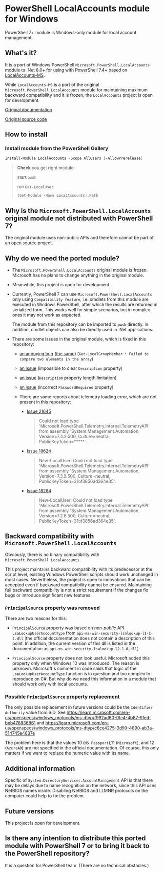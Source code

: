 ﻿# PowerShell LocalAccounts module for Windows

PowerShell 7+ module is Windows-only module for local account management.

## What's it?

It is a port of Windows PowerShell `Microsoft.PowerShell.LocalAccounts` module to .Net 8.0+ for using with PowerShell 7.4+ based on [LocalAccounts-MS](https://github.com/iSazonov/LocalAccounts-MS).

While `LocalAccounts-MS` is a port of the original `Microsoft.PowerShell.LocalAccounts` module for maintaining maximum backward compatibility and it is frozen, the `LocalAccounts` project is open for development.

[Original documentation](https://learn.microsoft.com/en-us/powershell/module/microsoft.powershell.localaccounts/?view=powershell-5.1)

[Original source code](https://github.com/PowerShell/PowerShell/tree/master/src/Microsoft.PowerShell.LocalAccounts)

## How to install

### Install module from the PowerShell Gallery

```PowerShell
Install-Module LocalAccounts -Scope AllUsers [-AllowPrerelease]
```

> **Check** you get right module:
>
> start `pwsh`
>
> run `Get-LocalUser`
>
> `(Get-Module -Name LocalAccounts).Path`

## Why is the `Microsoft.PowerShell.LocalAccounts` original module not distributed with PowerShell 7?

The original module uses non-public APIs and therefore cannot be part of an open source project.

## Why do we need the ported module?

- The `Microsoft.PowerShell.LocalAccounts` original module is frozen. Microsoft has no plans to change anything in the original module.

- Meanwhile, this project is open for development.

- Currently, PowerShell 7 can use `Microsoft.PowerShell.LocalAccounts` only using `Compatibility feature`,
  i.e. cmdlets from this module are executed in Windows PowerShell, after which the results are returned in serialized form.
  This works well for simple scenarios, but in complex ones it may not work as expected.

  The module from this repository can be imported to `pwsh` directly. In addition, cmdlet objects can also be directly used in .Net applications.

- There are some issues in the original module, which is fixed in this repository:

  - [an annoying bug](https://github.com/PowerShell/PowerShell/issues/2996) ([the same](https://github.com/PowerShell/PowerShell/issues/15585)) (`Get-LocalGroupMember : Failed to compare two elements in the array`)

  - [an issue](https://github.com/PowerShell/PowerShell/issues/16049) (impossible to clear `Description` property)

  - [an issue](https://github.com/PowerShell/PowerShell/issues/2150) (`Description` property length limitation)

  - [an issue](https://github.com/PowerShell/PowerShell/issues/11965) (incorrect `PasswordRequired` property)

  - There are some reports about telemetry loading error, which are not present in this repository:

    - [Issue 21645](https://github.com/PowerShell/PowerShell/issues/21645)
      > Could not load type 'Microsoft.PowerShell.Telemetry.Internal.TelemetryAPI' from assembly 'System.Management.Automation, Version=7.4.2.500, Culture=neutral, PublicKeyToken=*****'.

    - [Issue 18624](https://github.com/PowerShell/PowerShell/issues/18624)
      > New-LocalUser: Could not load type 'Microsoft.PowerShell.Telemetry.Internal.TelemetryAPI' from assembly 'System.Management.Automation, Version=7.3.0.500, Culture=neutral, PublicKeyToken=31bf3856ad364e35'.

    - [Issue 18264](https://github.com/PowerShell/PowerShell/issues/18264)
      > New-LocalUser: Could not load type 'Microsoft.PowerShell.Telemetry.Internal.TelemetryAPI' from assembly 'System.Management.Automation, Version=7.2.6.500, Culture=neutral, PublicKeyToken=31bf3856ad364e35'.

## Backward compatibility with `Microsoft.PowerShell.LocalAccounts`

Obviously, there is no binary compatibility with `Microsoft.PowerShell.LocalAccounts`.

This project maintains backward compatibility with its predecessor at the script level, existing Windows PowerShell scripts should work unchanged in most cases. Nevertheless, the project is open to innovations that can be accepted even if backward compatibility cannot be ensured. Maintaining full backward compatibility is not a strict requirement if the changes fix bugs or introduce significant new features.

### `PrincipalSource` property was removed

There are two reasons for this:

- `PrincipalSource` property was based on _non-public_ API `LsaLookupUserAccountType` from `api-ms-win-security-lsalookup-l1-1-2.dll` (the official documentation does not contain a description of this point. In addition, the current version of this dll is listed in the documentation as `api-ms-win-security-lsalookup-l2-1-0.dll`).

- `PrincipalSource` property does not look useful. Microsoft added this property only when Windows 10 was introduced. The reason is unknown. Microsoft's comment in code saids that logic of the `LsaLookupUserAccountType` function is in question and too complex to reproduce on C#. But why do we need this information in a module that should work only with local accounts.

### Possible `PrincipalSource` property replacement

The only possible replacement in future versions could be the `Identifier Authority` value from SID.
See <https://learn.microsoft.com/en-us/openspecs/windows_protocols/ms-dtyp/f992ad60-0fe4-4b87-9fed-beb478836861>
and <https://learn.microsoft.com/en-us/openspecs/windows_protocols/ms-dtyp/c6ce4275-3d90-4890-ab3a-514745e4637e>

The problem here is that the values 10 (`MS Passport`),11 (`Microsoft`), and 12 (`AzureAD`) are not specified in the official documentation. Of course, this only matters if we want to replace the numeric value with its name.

## Additional information

Specific of `System.DirectoryServices.AccountManagement` API is that there may be delays due to name recognition on the network, since this API uses NetBIOS names inside. Disabling NetBIOS and LLMNR protocols on the computer could help to fix the problem.

## Future versions

This project is open for development.

## Is there any intention to distribute this ported module with PowerShell 7 or to bring it back to the PowerShell repository?

It is a question for PowerShell team. (There are no technical obstacles.)
